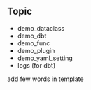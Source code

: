 ## Topic

- demo_dataclass
- demo_dbt
- demo_func
- demo_plugin
- demo_yaml_setting
- logs (for dbt)

add few words in template
